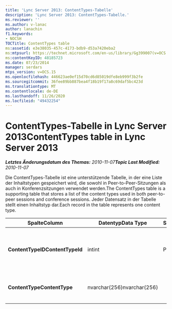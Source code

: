 ```yaml
---
title: 'Lync Server 2013: ContentTypes-Tabelle'
description: 'Lync Server 2013: ContentTypes-Tabelle.'
ms.reviewer: ''
ms.author: v-lanac
author: lanachin
f1.keywords:
- NOCSH
TOCTitle: ContentTypes table
ms:assetid: e3e38035-457c-4173-bdb9-d53a7420eba2
ms:mtpsurl: https://technet.microsoft.com/en-us/library/Gg399007(v=OCS.15)
ms:contentKeyID: 48185723
ms.date: 07/23/2014
manager: serdars
mtps_version: v=OCS.15
ms.openlocfilehash: 446623ae0ef15d70cd6d85019dfe8eb999f3b2fe
ms.sourcegitcommit: 36fee89bb887bea4f18b19f17a8c69daf5bc423d
ms.translationtype: MT
ms.contentlocale: de-DE
ms.lasthandoff: 11/26/2020
ms.locfileid: "49432254"
---
```

# <a name="contenttypes-table-in-lync-server-2013"></a><span data-ttu-id="8bd71-103">ContentTypes-Tabelle in Lync Server 2013</span><span class="sxs-lookup"><span data-stu-id="8bd71-103">ContentTypes table in Lync Server 2013</span></span>

<div data-xmlns="http://www.w3.org/1999/xhtml">

<div class="topic" data-xmlns="http://www.w3.org/1999/xhtml" data-msxsl="urn:schemas-microsoft-com:xslt" data-cs="https://msdn.microsoft.com/">

<div data-asp="https://msdn2.microsoft.com/asp">



</div>

<div id="mainSection">

<div id="mainBody"><span data-ttu-id="8bd71-104">

<span> </span></span><span class="sxs-lookup"><span data-stu-id="8bd71-104">

<span> </span></span></span>

<span data-ttu-id="8bd71-105">_**Letztes Änderungsdatum des Themas:** 2010-11-07_</span><span class="sxs-lookup"><span data-stu-id="8bd71-105">_**Topic Last Modified:** 2010-11-07_</span></span>

<span data-ttu-id="8bd71-106">Die ContentTypes-Tabelle ist eine unterstützende Tabelle, in der eine Liste der Inhaltstypen gespeichert wird, die sowohl in Peer-to-Peer-Sitzungen als auch in Konferenzsitzungen verwendet werden.</span><span class="sxs-lookup"><span data-stu-id="8bd71-106">The ContentTypes table is a supporting table that stores a list of the content types used in both peer-to-peer sessions and conference sessions.</span></span> <span data-ttu-id="8bd71-107">Jeder Datensatz in der Tabelle stellt einen Inhaltstyp dar.</span><span class="sxs-lookup"><span data-stu-id="8bd71-107">Each record in the table represents one content type.</span></span>


<table>
<colgroup>
<col style="width: 25%" />
<col style="width: 25%" />
<col style="width: 25%" />
<col style="width: 25%" />
</colgroup>
<thead>
<tr class="header">
<th><span data-ttu-id="8bd71-108">Spalte</span><span class="sxs-lookup"><span data-stu-id="8bd71-108">Column</span></span></th>
<th><span data-ttu-id="8bd71-109">Datentyp</span><span class="sxs-lookup"><span data-stu-id="8bd71-109">Data Type</span></span></th>
<th><span data-ttu-id="8bd71-110">Schlüssel/Index</span><span class="sxs-lookup"><span data-stu-id="8bd71-110">Key/Index</span></span></th>
<th><span data-ttu-id="8bd71-111">Details</span><span class="sxs-lookup"><span data-stu-id="8bd71-111">Details</span></span></th>
</tr>
</thead>
<tbody>
<tr class="odd">
<td><p><span data-ttu-id="8bd71-112"><strong>ContentTypeID</strong></span><span class="sxs-lookup"><span data-stu-id="8bd71-112"><strong>ContentTypeId</strong></span></span></p></td>
<td><p><span data-ttu-id="8bd71-113">int</span><span class="sxs-lookup"><span data-stu-id="8bd71-113">int</span></span></p></td>
<td><p><span data-ttu-id="8bd71-114">Primary</span><span class="sxs-lookup"><span data-stu-id="8bd71-114">Primary</span></span></p></td>
<td><p><span data-ttu-id="8bd71-115">Eindeutige Zahl, die den Inhaltstyp kennzeichnet.</span><span class="sxs-lookup"><span data-stu-id="8bd71-115">Unique number identifying the content type.</span></span></p></td>
</tr>
<tr class="even">
<td><p><span data-ttu-id="8bd71-116"><strong>ContentType</strong></span><span class="sxs-lookup"><span data-stu-id="8bd71-116"><strong>ContentType</strong></span></span></p></td>
<td><p><span data-ttu-id="8bd71-117">nvarchar(256)</span><span class="sxs-lookup"><span data-stu-id="8bd71-117">nvarchar(256)</span></span></p></td>
<td> </td>
<td><p><span data-ttu-id="8bd71-118">Name des Inhaltstyps.</span><span class="sxs-lookup"><span data-stu-id="8bd71-118">Content type name.</span></span></p></td>
</tr>
</tbody>
</table><span data-ttu-id="8bd71-119">


</div>

<span> </span>

</div>

</div>

</span><span class="sxs-lookup"><span data-stu-id="8bd71-119">


</div>

<span> </span>

</div>

</div>

</span></span></div>

